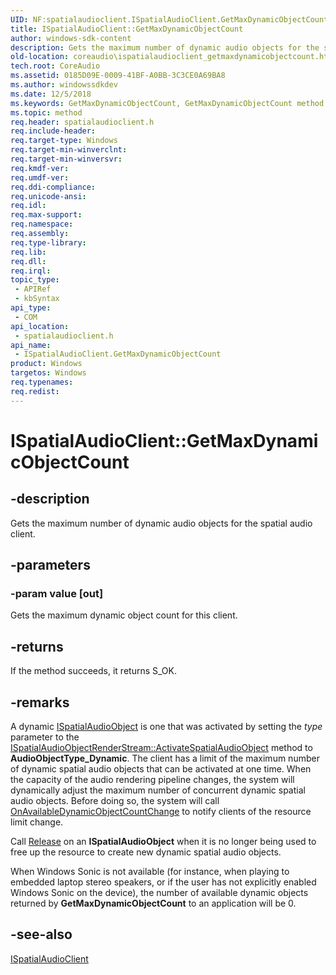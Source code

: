 ```yaml
---
UID: NF:spatialaudioclient.ISpatialAudioClient.GetMaxDynamicObjectCount
title: ISpatialAudioClient::GetMaxDynamicObjectCount
author: windows-sdk-content
description: Gets the maximum number of dynamic audio objects for the spatial audio client.
old-location: coreaudio\ispatialaudioclient_getmaxdynamicobjectcount.htm
tech.root: CoreAudio
ms.assetid: 0185D09E-0009-41BF-A0BB-3C3CE0A69BA8
ms.author: windowssdkdev
ms.date: 12/5/2018
ms.keywords: GetMaxDynamicObjectCount, GetMaxDynamicObjectCount method [Core Audio], GetMaxDynamicObjectCount method [Core Audio],ISpatialAudioClient interface, ISpatialAudioClient interface [Core Audio],GetMaxDynamicObjectCount method, ISpatialAudioClient.GetMaxDynamicObjectCount, ISpatialAudioClient::GetMaxDynamicObjectCount, coreaudio.ispatialaudioclient_getmaxdynamicobjectcount, spatialaudioclient/ISpatialAudioClient::GetMaxDynamicObjectCount
ms.topic: method
req.header: spatialaudioclient.h
req.include-header: 
req.target-type: Windows
req.target-min-winverclnt: 
req.target-min-winversvr: 
req.kmdf-ver: 
req.umdf-ver: 
req.ddi-compliance: 
req.unicode-ansi: 
req.idl: 
req.max-support: 
req.namespace: 
req.assembly: 
req.type-library: 
req.lib: 
req.dll: 
req.irql: 
topic_type:
 - APIRef
 - kbSyntax
api_type:
 - COM
api_location:
 - spatialaudioclient.h
api_name:
 - ISpatialAudioClient.GetMaxDynamicObjectCount
product: Windows
targetos: Windows
req.typenames: 
req.redist: 
---
```


# ISpatialAudioClient::GetMaxDynamicObjectCount


## -description


Gets the maximum number of dynamic audio objects for the spatial audio client.


## -parameters




### -param value [out]

Gets the maximum dynamic object count for this client.


## -returns



If the method succeeds, it returns S_OK.




## -remarks



A dynamic <a href="https://msdn.microsoft.com/EE83AF5F-4342-4CF2-81A7-1123F8DAFA6F">ISpatialAudioObject</a> is one that was activated by setting the <i>type</i> parameter to the  <a href="https://msdn.microsoft.com/1B99E7FB-0796-4902-9B00-470FD08F8AFA">ISpatialAudioObjectRenderStream::ActivateSpatialAudioObject</a> method to <b>AudioObjectType_Dynamic</b>. The client has a limit of the maximum number of dynamic spatial audio objects that can be activated at one time. When the capacity of the audio rendering pipeline changes, the system will dynamically adjust the maximum number of concurrent dynamic spatial audio objects. Before doing so, the system will call <a href="https://msdn.microsoft.com/BC3F1171-26BC-46D0-8AE2-6BCD2393D617">OnAvailableDynamicObjectCountChange</a> to notify clients of the resource limit change. 

Call <a href="https://msdn.microsoft.com/4b494c6f-f0ee-4c35-ae45-ed956f40dc7a">Release</a> on an <b>ISpatialAudioObject</b> when it is no longer being used to free up the resource to create new dynamic spatial audio objects.

When Windows Sonic is not available (for instance, when playing to embedded laptop stereo speakers, or if the user has not explicitly enabled Windows Sonic on the device), the number of available dynamic objects returned by <b>GetMaxDynamicObjectCount</b> to an application will be 0.




## -see-also




<a href="https://msdn.microsoft.com/950778D4-79FE-4222-951F-5A456A633124">ISpatialAudioClient</a>
 

 

